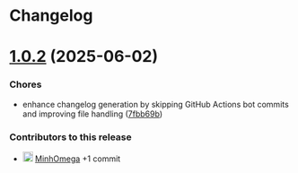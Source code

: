 # Changelog

# [1.0.2](https://github.com/MinhOmega/test/compare/v1.0.1...v1.0.2) (2025-06-02)


### Chores

* enhance changelog generation by skipping GitHub Actions bot commits and improving file handling ([7fbb69b](https://github.com/MinhOmega/test/commit/7fbb69bbacedff3dae732ee6fb8b5d7a01e4e371))

### Contributors to this release

- <img src="https://avatars.githubusercontent.com/MinhOmega?v=4&s=18" alt="avatar" width="18"/> [MinhOmega](https://github.com/MinhOmega) +1 commit
